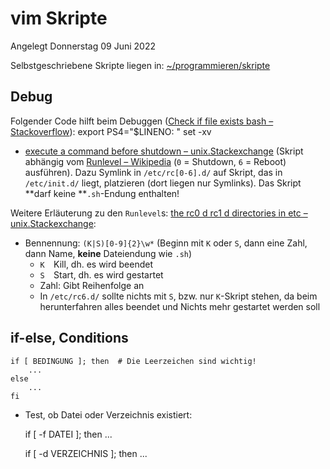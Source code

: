 # vim Skripte
Angelegt Donnerstag 09 Juni 2022

Selbstgeschriebene Skripte liegen in: [~/programmieren/skripte](file:///home/philipp/programmieren/skripte)

Debug
-----
Folgender Code hilft beim Debuggen ([Check if file exists bash – Stackoverflow](https://stackoverflow.com/questions/22720064/check-if-file-exists-bash)):
	export PS4="\$LINENO: "
	set -xv



* [execute a command before shutdown – unix.Stackexchange](https://unix.stackexchange.com/questions/48973/execute-a-command-before-shutdown) (Skript abhängig vom [Runlevel – Wikipedia](http://en.wikipedia.org/wiki/Runlevel) (``0`` = Shutdown, ``6`` = Reboot) ausführen). Dazu Symlink in ``/etc/rc[0-6].d/`` auf Skript, das in ``/etc/init.d/`` liegt, platzieren (dort liegen nur Symlinks). Das Skript **darf keine **``.sh``-Endung enthalten!

Weitere Erläuterung zu den ``Runlevel``s: [the rc0 d rc1 d directories in etc – unix.Stackexchange](https://unix.stackexchange.com/questions/83748/the-rc0-d-rc1-d-directories-in-etc):

* Bennennung: ``(K|S)[0-9]{2}\w*`` (Beginn mit ``K`` oder ``S``, dann eine Zahl, dann Name, **keine** Dateiendung wie ``.sh``)
	* ``K  ``Kill, dh. es wird beendet
	* ``S  ``Start, dh. es wird gestartet
	* Zahl: Gibt Reihenfolge an
	* In ``/etc/rc6.d/`` sollte nichts mit ``S``, bzw. nur ``K``-Skript stehen, da beim herunterfahren alles beendet und Nichts mehr gestartet werden soll


if-else, Conditions
-------------------
	if [ BEDINGUNG ]; then  # Die Leerzeichen sind wichtig!
		...
	else
		...
	fi


* Test, ob Datei oder Verzeichnis existiert:

	if [ -f DATEI ]; then
		...
	
	if [ -d VERZEICHNIS ]; then
		...
	


